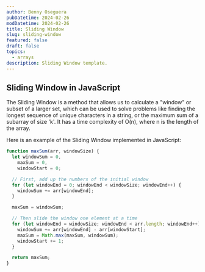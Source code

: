 ```yaml
---
author: Benny Oseguera
pubDatetime: 2024-02-26
modDatetime: 2024-02-26
title: Sliding Window
slug: sliding-window
featured: false
draft: false
topics:
  - arrays
description: Sliding Window template.
---
```


## Sliding Window in JavaScript

The Sliding Window is a method that allows us to calculate a "window" or subset of a larger set, which can be used to solve problems like finding the longest sequence of unique characters in a string, or the maximum sum of a subarray of size 'k'. It has a time complexity of O(n), where n is the length of the array.

Here is an example of the Sliding Window implemented in JavaScript:

```javascript
function maxSum(arr, windowSize) {
  let windowSum = 0,
    maxSum = 0,
    windowStart = 0;

  // First, add up the numbers of the initial window
  for (let windowEnd = 0; windowEnd < windowSize; windowEnd++) {
    windowSum += arr[windowEnd];
  }

  maxSum = windowSum;

  // Then slide the window one element at a time
  for (let windowEnd = windowSize; windowEnd < arr.length; windowEnd++) {
    windowSum += arr[windowEnd] - arr[windowStart];
    maxSum = Math.max(maxSum, windowSum);
    windowStart += 1;
  }

  return maxSum;
}
```
